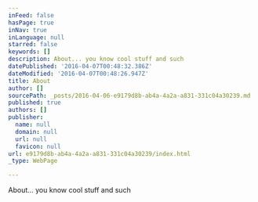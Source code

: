 ```yaml
---
inFeed: false
hasPage: true
inNav: true
inLanguage: null
starred: false
keywords: []
description: About... you know cool stuff and such
datePublished: '2016-04-07T00:48:32.386Z'
dateModified: '2016-04-07T00:48:26.947Z'
title: About
author: []
sourcePath: _posts/2016-04-06-e9179d8b-ab4a-4a2a-a831-331c04a30239.md
published: true
authors: []
publisher:
  name: null
  domain: null
  url: null
  favicon: null
url: e9179d8b-ab4a-4a2a-a831-331c04a30239/index.html
_type: WebPage

---
```

About... you know cool stuff and such